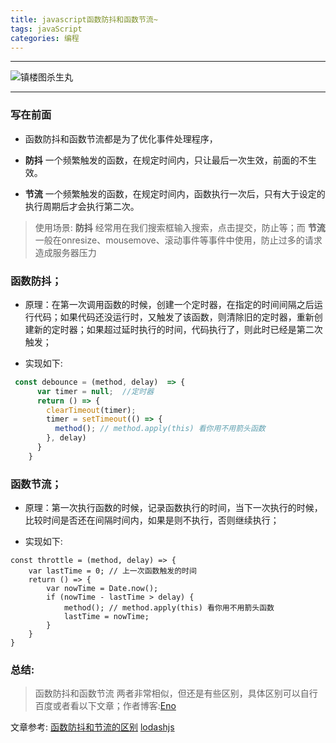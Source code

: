 ```yaml
---
title: javascript函数防抖和函数节流~
tags: javaScript
categories: 编程
---
```




-------------------------

![镇楼图杀生丸](https://user-gold-cdn.xitu.io/2019/8/26/16ccb9c3667de170?w=1240&h=297&f=jpeg&s=39707)

------------------------
### 写在前面
- 函数防抖和函数节流都是为了优化事件处理程序，

- **防抖** 一个频繁触发的函数，在规定时间内，只让最后一次生效，前面的不生效。

- **节流** 一个频繁触发的函数，在规定时间内，函数执行一次后，只有大于设定的执行周期后才会执行第二次。

> 使用场景: **防抖** 经常用在我们搜索框输入搜索，点击提交，防止等；而 **节流** 一般在onresize、mousemove、滚动事件等事件中使用，防止过多的请求造成服务器压力

### 函数防抖；

* 原理：在第一次调用函数的时候，创建一个定时器，在指定的时间间隔之后运行代码；如果代码还没运行时，又触发了该函数，则清除旧的定时器，重新创建新的定时器；如果超过延时执行的时间，代码执行了，则此时已经是第二次触发；
- 实现如下:
```javascript
 const debounce = (method, delay)  => {
      var timer = null;  //定时器
      return () => {
        clearTimeout(timer);
        timer = setTimeout(() => {
          method(); // method.apply(this) 看你用不用箭头函数
        }, delay)
      }
    }
```
### 函数节流；
* 原理：第一次执行函数的时候，记录函数执行的时间，当下一次执行的时候，比较时间是否还在间隔时间内，如果是则不执行，否则继续执行；
- 实现如下:
```
const throttle = (method, delay) => {
    var lastTime = 0; // 上一次函数触发的时间
    return () => {
        var nowTime = Date.now();
        if (nowTime - lastTime > delay) {
            method(); // method.apply(this) 看你用不用箭头函数
            lastTime = nowTime;
        }
    }
}
```

### 总结:
> 函数防抖和函数节流 两者非常相似，但还是有些区别，具体区别可以自行百度或者看以下文章；作者博客:[Eno](https://wlove-c.github.io/)


文章参考:
[函数防抖和节流的区别](https://css-tricks.com/debouncing-throttling-explained-examples/)
[lodashjs](https://www.lodashjs.com/docs/latest#_debouncefunc-wait0-options)


